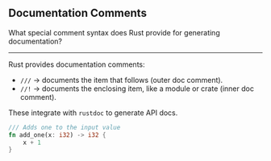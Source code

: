 ## Documentation Comments

What special comment syntax does Rust provide for generating documentation?

---

Rust provides documentation comments:

* `///` → documents the item that follows (outer doc comment).
* `//!` → documents the enclosing item, like a module or crate (inner doc comment).

These integrate with `rustdoc` to generate API docs.

```rust
/// Adds one to the input value
fn add_one(x: i32) -> i32 {
    x + 1
}
```

